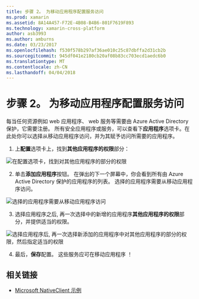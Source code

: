 ```yaml
---
title: 步骤 2。 为移动应用程序配置服务访问
ms.prod: xamarin
ms.assetid: 8A14A457-F72E-4B08-B4B6-801F7619F893
ms.technology: xamarin-cross-platform
author: asb3993
ms.author: amburns
ms.date: 03/23/2017
ms.openlocfilehash: f530f578b297af36ae010c25c87dbffa2d31cb2b
ms.sourcegitcommit: 945df041e2180cb20af08b83cc703ecd1aedc6b0
ms.translationtype: MT
ms.contentlocale: zh-CN
ms.lasthandoff: 04/04/2018
---
```

# <a name="step-2-configure-service-access-for-mobile-application"></a>步骤 2。 为移动应用程序配置服务访问

每当任何资源例如 web 应用程序、 web 服务等需要由 Azure Active Directory 保护，它需要注册。 所有安全应用程序或服务，可以查看下**应用程序**选项卡。在此处你可以选择从移动应用程序访问，并为其赋予访问所需要的应用程序。

1. 上**配置**选项卡上，找到**其他应用程序的权限**部分：

  ![](configure-images/2.1-configure.png "在配置选项卡，找到对其他应用程序的部分的权限")

2.  单击**添加应用程序**按钮。 在弹出的下一个屏幕中，你会看到所有由 Azure Active Directory 保护的应用程序的列表。 选择的应用程序需要从移动应用程序访问。

  ![](configure-images/2.2-add-application.png "选择的应用程序需要从移动应用程序访问")

3. 选择应用程序之后, 再一次选择中的新增的应用程序**其他应用程序的权限**部分，并提供适当的权限。

  ![](configure-images/2.3-permissions.png "选择应用程序后, 再一次选择新添加的应用程序中对其他应用程序的部分的权限，然后指定适当的权限")

4. 最后，**保存**配置。 这些服务应可在移动应用程序 ！



## <a name="related-links"></a>相关链接

- [Microsoft NativeClient 示例](https://github.com/AzureADSamples/NativeClient-MultiTarget-DotNet)
